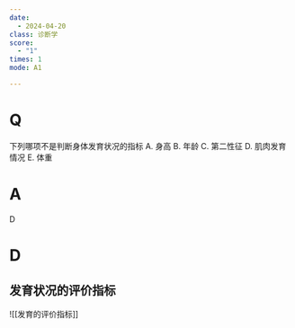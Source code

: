 ```yaml
---
date:
  - 2024-04-20
class: 诊断学
score:
  - "1"
times: 1
mode: A1

---
```



# Q
下列哪项不是判断身体发育状况的指标
A. 身高 
B. 年龄 
C. 第二性征
D. 肌肉发育情况 
E. 体重

# A

D



# D
发育状况的评价指标
--
![[发育的评价指标]]